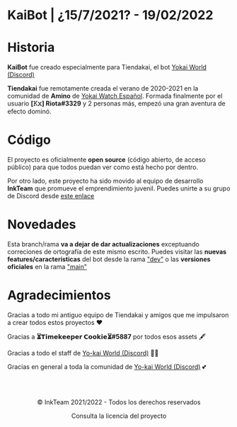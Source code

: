 # KaiBot | ¿15/7/2021? - 19/02/2022

# Historia
**KaiBot** fue creado especialmente para Tiendakai, el bot [Yokai World (Discord)](https://discord.gg/4Rs73pXXdy)

**Tiendakai** fue remotamente creada el verano de 2020-2021 en la comunidad de **Amino** de [Yokai Watch Español](http://aminoapps.com/c/YokaiWatchEs). Formada finalmente por el usuario **\[𝙺𝚡] Riota#3329** y 2 personas más, empezó una gran aventura de efecto dominó.


# Código
El proyecto es oficialmente **open source** (código abierto, de acceso público) para que todos puedan ver como está hecho por dentro. 

Por otro lado, este proyecto ha sido movido al equipo de desarrollo **InkTeam** que promueve el emprendimiento juvenil. Puedes unirte a su grupo de Discord desde [este enlace](https://discord.gg/x5UYkUNDHj)

# Novedades
Esta branch/rama **va a dejar de dar actualizaciones** exceptuando correciones de ortografía de este mismo escrito. Puedes visitar las **nuevas** **features/características** del bot desde la rama ["dev"](https://github.com/167BOT/KaiBot/tree/dev) o las **versiones oficiales** en la rama ["main"](https://github.com/167BOT/KaiBot/tree/main)

# Agradecimientos
Gracias a todo mi antiguo equipo de Tiendakai y amigos que me impulsaron a crear todos estos proyectos ♥

Gracias a **⏳𝗧𝗶𝗺𝗲𝗸𝗲𝗲𝗽𝗲𝗿 𝗖𝗼𝗼𝗸𝗶𝗲⏳#5887** por todos esos assets 🖋

Gracias a todo el staff de [Yo-kai World (Discord)](https://discord.gg/yokaiworld) 🏋️‍♀️

Gracias en general a toda la comunidad de [Yo-kai World (Discord)](https://discord.gg/yokaiworld) 💕

<br><br>
<div style="text-align:center;">
    <p> &copy InkTeam 2021/2022 - Todos los derechos reservados<p>
    <p> Consulta la licencia del proyecto <p>
</div>
